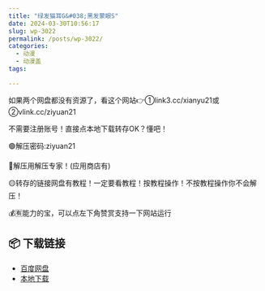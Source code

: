```yaml
---
title: "绿发猫耳G&#038;黑发蒙眼S"
date: 2024-03-30T10:56:17
slug: wp-3022
permalink: /posts/wp-3022/
categories:
  - 动漫
  - 动漫盖
tags:

---
```


如果两个网盘都没有资源了，看这个网站👉①link3.cc/xianyu21或②vlink.cc/ziyuan21

不需要注册账号！直接点本地下载转存OK？懂吧！

🟢解压密码:ziyuan21

🔵解压用解压专家！(应用商店有)

🟡转存的链接网盘有教程！一定要看教程！按教程操作！不按教程操作你不会解压！

💰🈶能力的宝，可以点左下角赞赏支持一下网站运行

## 📦 下载链接
- [百度网盘](https://blziyuan21.com/pay-download/3022?key=a49a46c703&down_id=0)
- [本地下载](https://blziyuan21.com/pay-download/3022?key=a49a46c703&down_id=1)

